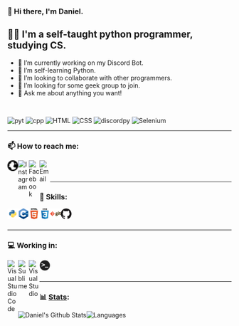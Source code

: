 ### 👋 Hi there, I'm Daniel.


## 👨‍💻 I'm a self-taught python programmer, studying CS. 


- 🔭 I’m currently working on my Discord Bot.
- 🌱 I’m self-learning Python.
- 👯 I’m looking to collaborate with other programmers.
- 🤔 I’m looking for some geek group to join.
- 💬 Ask me about anything you want!


<br/>

![pyt](https://img.shields.io/badge/python-3.7-blueviolet?style=for-the-badge&logo=python&logoColor=blueviolet) ![cpp](https://img.shields.io/badge/c++-11-blueviolet?style=for-the-badge&logoColor=blueviolet&logo=c%2B%2B) ![HTML](https://img.shields.io/badge/HTML-5-blueviolet?style=for-the-badge&logoColor=blueviolet&logo=html5) ![CSS](https://img.shields.io/badge/CSS-3-blueviolet?style=for-the-badge&logoColor=blueviolet&logo=css3)  ![discordpy](https://img.shields.io/badge/discord-py-blueviolet?style=for-the-badge&logo=discord&logoColor=blueviolet) ![Selenium](https://img.shields.io/badge/Selenium-3.141.0-blueviolet?style=for-the-badge&logoColor=blueviolet&logo=sellfy)


---

### 📫 How to reach me:

[<img align="left" alt="website.com" width="24px" src="https://raw.githubusercontent.com/iconic/open-iconic/master/svg/globe.svg" />][website]
[<img align="left" alt="Instagram" width="24px" src="https://cdn.jsdelivr.net/npm/simple-icons@v3/icons/instagram.svg" />][instagram]
[<img align="left" alt="Facebook" width="24px" src="https://cdn.jsdelivr.net/npm/simple-icons@v3/icons/facebook.svg" />][facebook]
[<img align="left" alt="Email" width="24px" src="https://cdn.jsdelivr.net/npm/simple-icons@v3/icons/gmail.svg" />][email]

<br/>
<br/>

---

### 🧠 Skills:

<img align="left" alt="Python" width="24px" src="https://raw.githubusercontent.com/github/explore/80688e429a7d4ef2fca1e82350fe8e3517d3494d/topics/python/python.png" />

<img align="left" alt="C++" width="24px" src="https://raw.githubusercontent.com/github/explore/80688e429a7d4ef2fca1e82350fe8e3517d3494d/topics/cpp/cpp.png" />

<img align="left" alt="HTML5" width="24px" src="https://raw.githubusercontent.com/github/explore/80688e429a7d4ef2fca1e82350fe8e3517d3494d/topics/html/html.png" />

<img align="left" alt="CSS3" width="24px" src="https://raw.githubusercontent.com/github/explore/80688e429a7d4ef2fca1e82350fe8e3517d3494d/topics/css/css.png" />

<img align="left" alt="Git" width="24px" src="https://raw.githubusercontent.com/github/explore/80688e429a7d4ef2fca1e82350fe8e3517d3494d/topics/git/git.png" />

<img align="left" alt="GitHub" width="24px" src="https://raw.githubusercontent.com/github/explore/78df643247d429f6cc873026c0622819ad797942/topics/github/github.png" />


<br>
<br>

---

### 💻 Working in: 

<img align="left" alt="Visual Studio Code" width="24px" src="https://cdn.jsdelivr.net/npm/simple-icons@v3/icons/visualstudiocode.svg" />

<img align="left" alt="Sublime" width="24px" src="https://cdn.jsdelivr.net/npm/simple-icons@v3/icons/sublimetext.svg" />

<img align="left" alt="Visual Studio" width="24px" src="https://cdn.jsdelivr.net/npm/simple-icons@v3/icons/visualstudio.svg" />

<img align="left" alt="Terminal" width="24px" src="https://raw.githubusercontent.com/github/explore/80688e429a7d4ef2fca1e82350fe8e3517d3494d/topics/terminal/terminal.png" />

<br/>
<br/>

---

### 📊 [Stats][githubstat]: 

<img align="left" alt="Daniel's Github Stats" src="https://github-readme-stats.vercel.app/api?username=Daydream404&show_icons=true&hide_border=true&title_color=000000&text_color=000000&icon_color=000000&include_all_commits=true" />

<img align="left" alt="Languages" src="https://github-readme-stats.vercel.app/api/top-langs/?username=Daydream404&title_color=000000&text_color=000000&icon_color=000000&hide_border=true" />
 


[githubstat]: https://github.com/anuraghazra/github-readme-stats
[instagram]: https://instagram.com/slosar._.daniel
[email]: mailto:danielslosar@protonmail.com
[facebook]: https://www.facebook.com/405error
[website]: https://daydream404.github.io/website/
